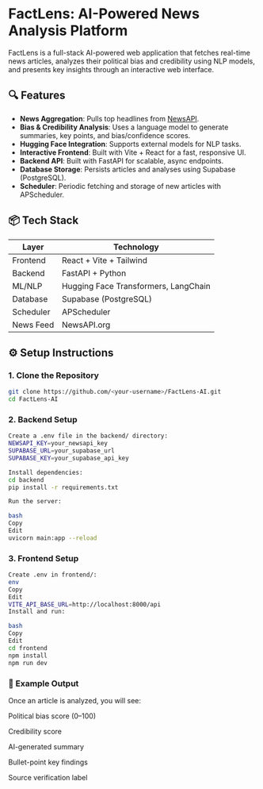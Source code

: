 # FactLens: AI-Powered News Analysis Platform

FactLens is a full-stack AI-powered web application that fetches real-time news articles, analyzes their political bias and credibility using NLP models, and presents key insights through an interactive web interface.

## 🔍 Features

- **News Aggregation**: Pulls top headlines from [NewsAPI](https://newsapi.org/).
- **Bias & Credibility Analysis**: Uses a language model to generate summaries, key points, and bias/confidence scores.
- **Hugging Face Integration**: Supports external models for NLP tasks.
- **Interactive Frontend**: Built with Vite + React for a fast, responsive UI.
- **Backend API**: Built with FastAPI for scalable, async endpoints.
- **Database Storage**: Persists articles and analyses using Supabase (PostgreSQL).
- **Scheduler**: Periodic fetching and storage of new articles with APScheduler.

## 📦 Tech Stack

| Layer       | Technology            |
|-------------|------------------------|
| Frontend    | React + Vite + Tailwind |
| Backend     | FastAPI + Python       |
| ML/NLP      | Hugging Face Transformers, LangChain |
| Database    | Supabase (PostgreSQL) |
| Scheduler   | APScheduler            |
| News Feed   | NewsAPI.org            |

## ⚙️ Setup Instructions

### 1. Clone the Repository

```bash
git clone https://github.com/<your-username>/FactLens-AI.git
cd FactLens-AI
```

### 2. Backend Setup
```bash
Create a .env file in the backend/ directory:
NEWSAPI_KEY=your_newsapi_key
SUPABASE_URL=your_supabase_url
SUPABASE_KEY=your_supabase_api_key

Install dependencies:
cd backend
pip install -r requirements.txt

Run the server:

bash
Copy
Edit
uvicorn main:app --reload
```

### 3. Frontend Setup
```bash
Create .env in frontend/:
env
Copy
Edit
VITE_API_BASE_URL=http://localhost:8000/api
Install and run:

bash
Copy
Edit
cd frontend
npm install
npm run dev
```
### 🧠 Example Output
Once an article is analyzed, you will see:

Political bias score (0–100)

Credibility score

AI-generated summary

Bullet-point key findings

Source verification label
